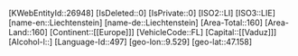 ﻿---
location: [47.158,9.529]
type: Country
tags: [geo/Country]
---
[KWebEntityId::26948]
[IsDeleted::0]
[IsPrivate::0]
[ISO2::LI]
[ISO3::LIE]
[name-en::Liechtenstein]
[name-de::Liechtenstein]
[Area-Total::160]
[Area-Land::160]
[Continent::[[Europe]]]
[VehicleCode::FL]
[Capital::[[Vaduz]]]
[Alcohol-l::]
[Language-Id::497]
[geo-lon::9.529]
[geo-lat::47.158]

